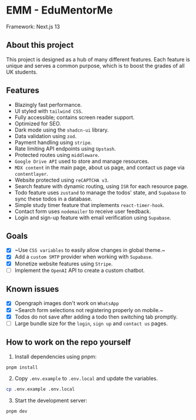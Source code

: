 # EMM - EduMentorMe

Framework: Next.js 13

## About this project

This project is designed as a hub of many different features. Each feature is unique and serves a common purpose, which is to boost the grades of all UK students.

## Features

- Blazingly fast performance.
- UI styled with `tailwind CSS`.
- Fully accessible; contains screen reader support.
- Optimized for SEO.
- Dark mode using the `shadcn-ui` library.
- Data validation using `zod`.
- Payment handling using `stripe`.
- Rate limiting API endpoints using `Upstash`.
- Protected routes using `middleware`.
- `Google Drive API` used to store and manage resources.
- `MDX content` in the main page, about us page, and contact us page via `contentlayer`.
- Website protected using `reCAPTCHA v3`.
- Search feature with dynamic routing, using `ISR` for each resource page.
- Todo feature uses `zustand` to manage the todos' state, and `Supabase` to sync these todos in a database.
- Simple study timer feature that implements `react-timer-hook`.
- Contact form uses `nodemailer` to receive user feedback.
- Login and sign-up feature with email verification using `Supabase`.

## Goals

- [x] ~Use `CSS variables` to easily allow changes in global theme.~
- [x] Add a `custom SMTP` provider when working with `Supabase`.
- [x] Monetize website features using `Stripe`.
- [ ] Implement the `OpenAI` API to create a custom chatbot.

## Known issues

- [x] Opengraph images don't work on `WhatsApp`
- [x] ~Search form selections not registering properly on mobile.~
- [x] Todos do not save after adding a todo then switching tab promptly.
- [ ] Large bundle size for the `login`, `sign up` and `contact us` pages.

## How to work on the repo yourself

1. Install dependencies using pnpm:

```sh
pnpm install
```

2. Copy `.env.example` to `.env.local` and update the variables.

```sh
cp .env.example .env.local
```

3. Start the development server:

```sh
pnpm dev
```
